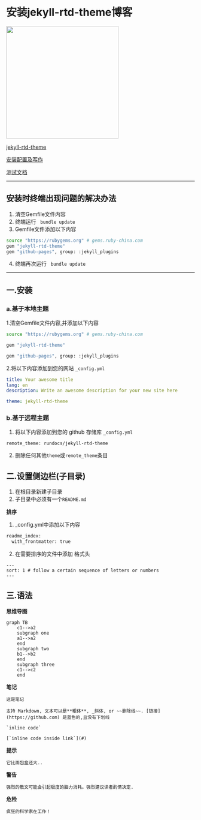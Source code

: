 # 安装jekyll-rtd-theme博客
<img src="http://themes.jekyllrc.org/thumbnails/jekyll-rtd-theme.png" width="300">  

[jekyll-rtd-theme](http://themes.jekyllrc.org/jekyll-rtd-theme/)

[安装配置及写作](https://rundocs.io/)

[测试文档](https://jekyll-rtd-theme.rundocs.io/)

***
## 安装时终端出现问题的解决办法
1. 清空Gemfile文件内容
2. 终端运行 ` bundle update`
3. Gemfile文件添加以下内容
```bash
source "https://rubygems.org" # gems.ruby-china.com
gem "jekyll-rtd-theme"
gem "github-pages", group: :jekyll_plugins
```
4. 终端再次运行 ` bundle update`

***
## 一.安装
### a.基于本地主题
1.清空Gemfile文件内容,并添加以下内容

```bash
source "https://rubygems.org" # gems.ruby-china.com

gem "jekyll-rtd-theme"

gem "github-pages", group: :jekyll_plugins
```

2.将以下内容添加到您的网站 `_config.yml`

```yml
title: Your awesome title
lang: en
description: Write an awesome description for your new site here

theme: jekyll-rtd-theme
```
### b.基于远程主题
1.  将以下内容添加到您的 github 存储库 `_config.yml`

```
remote_theme: rundocs/jekyll-rtd-theme
```

2.  删除任何其他`theme`或`remote_theme`条目

## 二.设置侧边栏(子目录)
1. 在根目录新建子目录
2. 子目录中必须有一个`README.md`

**排序**
1. _config.yml中添加以下内容
```bash
readme_index:
  with_frontmatter: true
```
2. 在需要排序的文件中添加 格式头
```
---
sort: 1 # follow a certain sequence of letters or numbers
---
```

## 三.语法
**思维导图**
```mermaid
graph TB
    c1-->a2
    subgraph one
    a1-->a2
    end
    subgraph two
    b1-->b2
    end
    subgraph three
    c1-->c2
    end
```
 **笔记**
```note
这是笔记

支持 Markdown, 文本可以是**粗体**, _斜体, or ~~删除线~~. [链接](https://github.com) 是蓝色的,且没有下划线

`inline code`

[`inline code inside link`](#)
```
**提示**
```tip
它比面包盒还大..
```
**警告**
```warning
强烈的散文可能会引起极度的脑力消耗。强烈建议读者酌情决定.
```
**危险**
```danger
疯狂的科学家在工作！
```